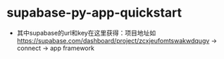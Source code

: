 # supabase-py-app-quickstart
 - 其中supabase的url和key在这里获得：项目地址如 https://supabase.com/dashboard/project/zcxjeufomtswakwdqugv -> connect -> app framework

